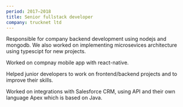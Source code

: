 ```yaml
---
period: 2017–2018
title: Senior fullstack developer
company: trucknet ltd
---
```


Responsible for company backend development using nodejs and mongodb. We also worked on implementing microsevices architecture using typescipt for new projects.

Worked on compnay mobile app with react-native.

Helped junior developers to work on frontend/backend projects and to improve their skills.

Worked on integrations with Salesforce CRM, using API and their own language Apex which is based on Java.
